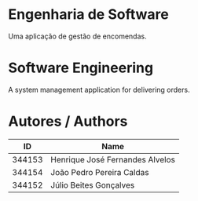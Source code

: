 # Engenharia de Software
Uma aplicação de gestão de encomendas.

# Software Engineering
A system management application for delivering orders.

# Autores / Authors
| ID | Name |
|----|------|
| 344153 | Henrique José Fernandes Alvelos |
| 344154 | João Pedro Pereira Caldas |
| 344152 | Júlio Beites Gonçalves |